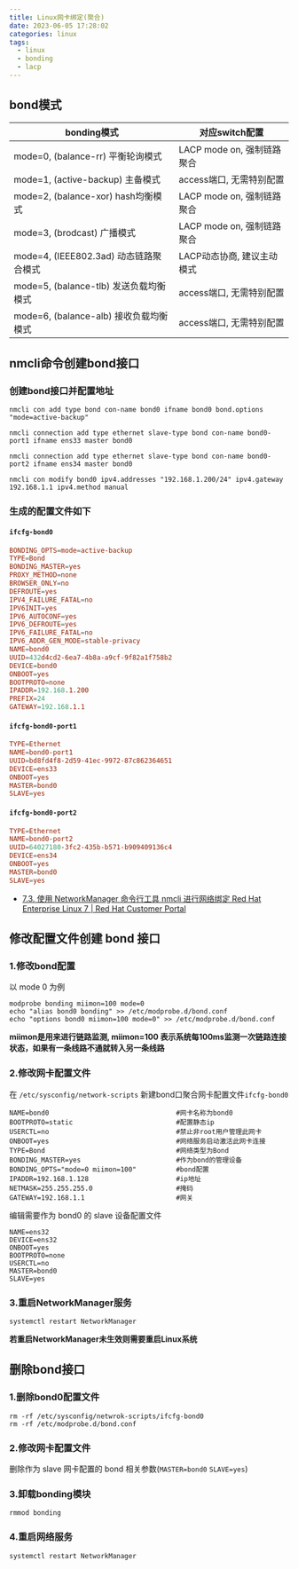 ```yaml
---
title: Linux网卡绑定(聚合)
date: 2023-06-05 17:28:02
categories: linux
tags:
  - linux
  - bonding
  - lacp
---
```


## bond模式

| bonding模式                            | 对应switch配置             |
| -------------------------------------- | -------------------------- |
| mode=0, (balance-rr) 平衡轮询模式      | LACP mode on, 强制链路聚合 |
| mode=1, (active-backup) 主备模式       | access端口, 无需特别配置   |
| mode=2, (balance-xor) hash均衡模式     | LACP mode on, 强制链路聚合 |
| mode=3, (brodcast) 广播模式            | LACP mode on, 强制链路聚合 |
| mode=4, (IEEE802.3ad) 动态链路聚合模式 | LACP动态协商, 建议主动模式 |
| mode=5, (balance-tlb) 发送负载均衡模式 | access端口, 无需特别配置   |
| mode=6, (balance-alb) 接收负载均衡模式 | access端口, 无需特别配置   |

<!--more-->


## nmcli命令创建bond接口

### 创建bond接口并配置地址

```shell
nmcli con add type bond con-name bond0 ifname bond0 bond.options "mode=active-backup"

nmcli connection add type ethernet slave-type bond con-name bond0-port1 ifname ens33 master bond0

nmcli connection add type ethernet slave-type bond con-name bond0-port2 ifname ens34 master bond0

nmcli con modify bond0 ipv4.addresses "192.168.1.200/24" ipv4.gateway 192.168.1.1 ipv4.method manual
```

### 生成的配置文件如下

#### `ifcfg-bond0`

```conf
BONDING_OPTS=mode=active-backup
TYPE=Bond
BONDING_MASTER=yes
PROXY_METHOD=none
BROWSER_ONLY=no
DEFROUTE=yes
IPV4_FAILURE_FATAL=no
IPV6INIT=yes
IPV6_AUTOCONF=yes
IPV6_DEFROUTE=yes
IPV6_FAILURE_FATAL=no
IPV6_ADDR_GEN_MODE=stable-privacy
NAME=bond0
UUID=432d4cd2-6ea7-4b8a-a9cf-9f82a1f758b2
DEVICE=bond0
ONBOOT=yes
BOOTPROTO=none
IPADDR=192.168.1.200
PREFIX=24
GATEWAY=192.168.1.1
```

#### `ifcfg-bond0-port1`

```conf
TYPE=Ethernet
NAME=bond0-port1
UUID=bd8fd4f8-2d59-41ec-9972-87c862364651
DEVICE=ens33
ONBOOT=yes
MASTER=bond0
SLAVE=yes
```

#### `ifcfg-bond0-port2`

```conf
TYPE=Ethernet
NAME=bond0-port2
UUID=64027180-3fc2-435b-b571-b909409136c4
DEVICE=ens34
ONBOOT=yes
MASTER=bond0
SLAVE=yes
```


* [7.3. 使用 NetworkManager 命令行工具 nmcli 进行网络绑定 Red Hat Enterprise Linux 7 | Red Hat Customer Portal](https://access.redhat.com/documentation/zh-cn/red_hat_enterprise_linux/7/html/networking_guide/sec-network_bonding_using_the_networkmanager_command_line_tool_nmcli)

## 修改配置文件创建 bond 接口


### 1.修改bond配置

以 mode 0 为例

```
modprobe bonding miimon=100 mode=0
echo "alias bond0 bonding" >> /etc/modprobe.d/bond.conf
echo "options bond0 miimon=100 mode=0" >> /etc/modprobe.d/bond.conf
```

**miimon是用来进行链路监测, miimon=100 表示系统每100ms监测一次链路连接状态，如果有一条线路不通就转入另一条线路**

### 2.修改网卡配置文件

在 `/etc/sysconfig/network-scripts` 新建bond口聚合网卡配置文件`ifcfg-bond0`

```
NAME=bond0                                #网卡名称为bond0
BOOTPROTO=static                          #配置静态ip
USERCTL=no                                #禁止非root用户管理此网卡
ONBOOT=yes                                #网络服务启动激活此网卡连接
TYPE=Bond                                 #网络类型为Bond
BONDING_MASTER=yes                        #作为bond的管理设备
BONDING_OPTS="mode=0 miimon=100"          #bond配置
IPADDR=192.168.1.128                      #ip地址
NETMASK=255.255.255.0                     #掩码
GATEWAY=192.168.1.1                       #网关
```

编辑需要作为 bond0 的 slave 设备配置文件

```
NAME=ens32
DEVICE=ens32
ONBOOT=yes
BOOTPROTO=none
USERCTL=no
MASTER=bond0
SLAVE=yes
```

### 3.重启NetworkManager服务

```
systemctl restart NetworkManager
```

**若重启NetworkManager未生效则需要重启Linux系统**

## 删除bond接口

### 1.删除bond0配置文件

```
rm -rf /etc/sysconfig/netwrok-scripts/ifcfg-bond0
rm -rf /etc/modprobe.d/bond.conf
```

### 2.修改网卡配置文件

删除作为 slave 网卡配置的 bond 相关参数(`MASTER=bond0`  `SLAVE=yes`)

### 3.卸载bonding模块

```
rmmod bonding
```

### 4.重启网络服务

```
systemctl restart NetworkManager
```
